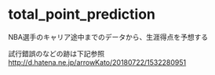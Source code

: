 # total_point_prediction

NBA選手のキャリア途中までのデータから、生涯得点を予想する

試行錯誤のなどの跡は下記参照
http://d.hatena.ne.jp/arrowKato/20180722/1532280951
